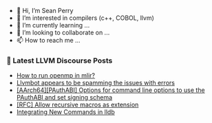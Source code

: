 - 👋 Hi, I’m Sean Perry
- 👀 I’m interested in compilers (c++, COBOL, llvm)
- 🌱 I’m currently learning ...
- 💞️ I’m looking to collaborate on ...
- 📫 How to reach me ...

<!---
s66perry/s66perry is a ✨ special ✨ repository because its `README.md` (this file) appears on your GitHub profile.
You can click the Preview link to take a look at your changes.
--->
### 📕 Latest LLVM Discourse Posts

<!-- DISCOURSE-LLVM:START -->
- [How to run openmp in mlir?](https://discourse.llvm.org/t/how-to-run-openmp-in-mlir/73471#post_4)
- [Llvmbot appears to be spamming the issues with errors](https://discourse.llvm.org/t/llvmbot-appears-to-be-spamming-the-issues-with-errors/73448#post_6)
- [[AArch64][PAuthABI] Options for command line options to use the PAuthABI and set signing schema](https://discourse.llvm.org/t/aarch64-pauthabi-options-for-command-line-options-to-use-the-pauthabi-and-set-signing-schema/73479#post_1)
- [[RFC] Allow recursive macros as extension](https://discourse.llvm.org/t/rfc-allow-recursive-macros-as-extension/73401#post_4)
- [Integrating New Commands in lldb](https://discourse.llvm.org/t/integrating-new-commands-in-lldb/73476#post_3)
<!-- DISCOURSE-LLVM:END -->
